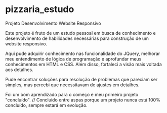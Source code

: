 # pizzaria_estudo
Projeto Desenvolvimento Website Responsivo

Este projeto é fruto de um estudo pessoal em busca de conhecimento e desenvolvimento de habilidades necessárias para construção de um website responsivo.

Aqui pude adquirir conhecimento nas funcionalidade do JQuery, melhorar meu entendimento de lógica de programação e aprofundar meus conhecimentos em HTML e CSS.
Além disso, fortaleci a visão mais voltada aos detalhes.

Pude encontrar soluções para resolução de problemas que pareciam ser simples, mas percebi que necessitavam de ajustes em detalhes.

Foi um bom aprendizado para o começo e meu primeiro projeto "concluído". // Concluído entre aspas porque um projeto nunca está 100% concluído, sempre estará em evolução.
